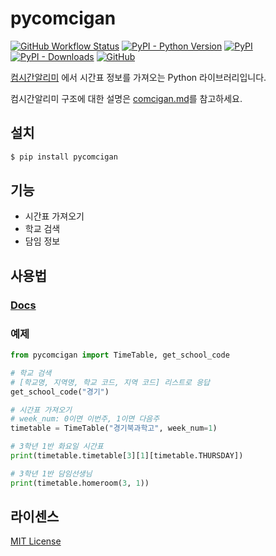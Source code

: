 # pycomcigan
[![GitHub Workflow Status](https://img.shields.io/github/actions/workflow/status/hegelty/pycomcigan/python-publish.yml?label=action&logo=github&style=flat-square)](https://github.com/hegelty/pycomcigan/actions)
[![PyPI - Python Version](https://img.shields.io/pypi/pyversions/pycomcigan)](https://pypi.org/project/pycomcigan/)
[![PyPI](https://img.shields.io/pypi/v/pycomcigan)](https://pypi.org/project/pycomcigan/)
[![PyPI - Downloads](https://img.shields.io/pypi/dm/pycomcigan)](https://pypi.org/project/pycomcigan/)
[![GitHub](https://img.shields.io/github/license/hegelty/pycomcigan)](LICENSE)

[컴시간알리미](http://컴시간학생.kr) 에서 시간표 정보를 가져오는 Python 라이브러리입니다.

컴시간알리미 구조에 대한 설명은 [comcigan.md](comcigan.md)를 참고하세요.

## 설치

```sh
$ pip install pycomcigan
```

## 기능
* 시간표 가져오기
* 학교 검색
* 담임 정보

## 사용법
### [Docs](/docs.md)
### 예제
```python
from pycomcigan import TimeTable, get_school_code

# 학교 검색
# [학교명, 지역명, 학교 코드, 지역 코드] 리스트로 응답
get_school_code("경기")

# 시간표 가져오기
# week_num: 0이면 이번주, 1이면 다음주
timetable = TimeTable("경기북과학고", week_num=1)

# 3학년 1반 화요일 시간표
print(timetable.timetable[3][1][timetable.THURSDAY])

# 3학년 1반 담임선생님
print(timetable.homeroom(3, 1))
```

## 라이센스
[MIT License](LICENSE)
